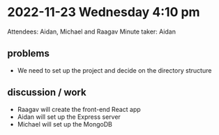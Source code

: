  # 2022-11-23 Wednesday 4:10 pm
  Attendees: Aidan, Michael and Raagav
  Minute taker: Aidan
  ## problems
  * We need to set up the project and decide on the directory structure
  ## discussion / work
  * Raagav will create the front-end React app
  * Aidan will set up the Express server
  * Michael will set up the MongoDB
